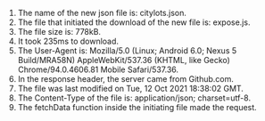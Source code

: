 1. The name of the new json file is: citylots.json.
2. The file that initiated the download of the new file is: expose.js. 
3. The file size is: 778kB. 
4. It took 235ms to download. 
5. The User-Agent is: Mozilla/5.0 (Linux; Android 6.0; Nexus 5 Build/MRA58N) AppleWebKit/537.36 (KHTML, like Gecko) Chrome/94.0.4606.81 Mobile Safari/537.36. 
6. In the response header, the server came from Github.com.
7. The file was last modified on Tue, 12 Oct 2021 18:38:02 GMT. 
8. The Content-Type of the file is: application/json; charset=utf-8. 
9. The fetchData function inside the initiating file made the request. 